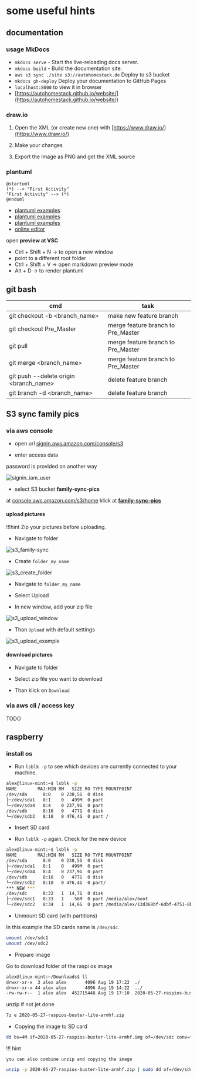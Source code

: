 # some useful hints

## documentation

### usage MkDocs

* `mkdocs serve` - Start the live-reloading docs server.
* `mkdocs build` - Build the documentation site.
* `aws s3 sync ./site s3://autohomestack.de` Deploy to s3 bucket
* `mkdocs gh-deploy`  Deploy your documentation to GitHub Pages
* `localhost:8000` to view it in browser
* [https://autohomestack.github.io/website/](https://autohomestack.github.io/website/)

### draw.io

1. Open the XML (or create new one) with [https://www.draw.io/](https://www.draw.io/)

1. Make your changes

1. Export the Image as PNG and get the XML source

### plantuml

``` plantuml
@startuml
(*) --> "First Activity"
"First Activity" --> (*)
@enduml
```

* [plantuml examples](http://ogom.github.io/draw_uml/plantuml/)
* [plantuml examples](http://plantuml.com/sitemap-language-specification)
* [plantuml examples](https://real-world-plantuml.com)
* [online editor](https://www.planttext.com)

open **preview at VSC**

* Ctrl + Shift + N -> to open a new window
* point to a different root folder
* Ctrl + Shift + V -> open markdown preview mode
* Alt + D -> to render plantuml

## git bash

cmd|task
-|-
git checkout -b <branch_name>|make new feature branch
git checkout Pre_Master|merge feature branch to Pre_Master
git pull|merge feature branch to Pre_Master
git merge <branch_name>|merge feature branch to Pre_Master
git push --delete origin <branch_name>|delete feature branch
git branch -d <branch_name>|delete feature branch

## S3 sync family pics

### via aws console

* open url [signin.aws.amazon.com/console/s3](https://799649544823.signin.aws.amazon.com/console/s3)

* enter access data

password is provided on another way

![signin_iam_user](signin_iam_user.png)

* select S3 bucket **family-sync-pics**

at [console.aws.amazon.com/s3/home](https://console.aws.amazon.com/s3/home?region=eu-central-1) klick at **[family-sync-pics](https://console.aws.amazon.com/s3/buckets/family-sync-pics/?region=eu-central-1&tab=overview)**

#### upload pictures

!!!hint
    Zip your pictures before uploading.

* Navigate to folder

![s3_family-sync](s3_family-sync.png)

* Create `folder_my_name`

![s3_create_folder](s3_create_folder.png)

* Navigate to `folder_my_name`

* Select Upload

* In new window, add your zip file

![s3_upload_window](s3_upload_window.png)

* Than `Upload` with default settings

![s3_upload_example](s3_upload_example.png)

#### download pictures

* Navigate to folder

* Select zip file you want to download

* Than klick on `Download`

### via aws cli / access key

TODO

## raspberry

### install os

* Run `lsblk -p` to see which devices are currently connected to your machine.

```bash
alex@linux-mint:~$ lsblk -p
NAME        MAJ:MIN RM   SIZE RO TYPE MOUNTPOINT
/dev/sda      8:0    0 238,5G  0 disk
├─/dev/sda1   8:1    0   499M  0 part
└─/dev/sda4   8:4    0 237,9G  0 part
/dev/sdb      8:16   0   477G  0 disk
└─/dev/sdb2   8:18   0 476,4G  0 part /
```

* Insert SD card

* Run `lsblk -p` again. Check for the new device

```bash
alex@linux-mint:~$ lsblk -p
NAME        MAJ:MIN RM   SIZE RO TYPE MOUNTPOINT
/dev/sda      8:0    0 238,5G  0 disk
├─/dev/sda1   8:1    0   499M  0 part
└─/dev/sda4   8:4    0 237,9G  0 part
/dev/sdb      8:16   0   477G  0 disk
└─/dev/sdb2   8:18   0 476,4G  0 part/
*** NEW ***
/dev/sdc      8:32   1  14,7G  0 disk
├─/dev/sdc1   8:33   1    56M  0 part /media/alex/boot
└─/dev/sdc2   8:34   1  14,6G  0 part /media/alex/13d368bf-6dbf-4751-8ba1-88bed0
```

* Unmount SD card (with partitions)

In this example the SD cards name is `/dev/sdc`.

```bash
umount /dev/sdc1
umount /dev/sdc2
```

* Prepare image

Go to download folder of the raspi os image

```bash
alex@linux-mint:~/Downloads$ ll
drwxr-xr-x  3 alex alex       4096 Aug 19 17:23  ./
drwxr-xr-x 44 alex alex       4096 Aug 19 14:22  ../
-rw-rw-r--  1 alex alex  452715448 Aug 19 17:10  2020-05-27-raspios-buster-lite-armhf.zip
```

unzip if not jet done

```bash
7z e 2020-05-27-raspios-buster-lite-armhf.zip
```

* Copying the image to SD card

```bash
dd bs=4M if=2020-05-27-raspios-buster-lite-armhf.img of=/dev/sdc conv=fsync
```

!!! hint

    you can also combine unzip and copying the image

```bash
unzip -p 2020-05-27-raspios-buster-lite-armhf.zip | sudo dd of=/dev/sdc bs=4M conv=fsync
```
